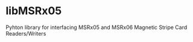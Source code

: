 libMSRx05
======

Pyhton library for interfacing MSRx05 and MSRx06 Magnetic Stripe Card Readers/Writers
